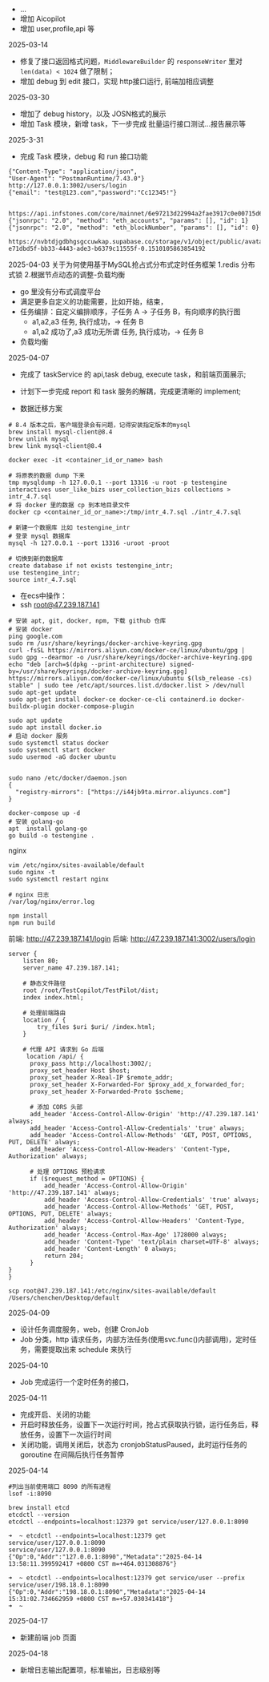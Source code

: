 - ...
- 增加 Aicopilot
- 增加 user,profile,api 等

2025-03-14

- 修复了接口返回格式问题，`MiddlewareBuilder` 的 `responseWriter` 里对 `len(data) < 1024` 做了限制；
- 增加 debug 到 edit 接口，实现 http接口运行, 前端加相应调整

2025-03-30

- 增加了 debug history，以及 JOSN格式的展示
- 增加 Task 模块，新增 task，下一步完成 批量运行接口测试...报告展示等

2025-3-31

- 完成 Task 模块，debug 和 run 接口功能

```shell
{"Content-Type": "application/json",
"User-Agent": "PostmanRuntime/7.43.0"}
http://127.0.0.1:3002/users/login
{"email": "test@123.com","password":"Cc12345!"}


https://api.infstones.com/core/mainnet/6e97213d22994a2fae3917c0e00715d6
{"jsonrpc": "2.0", "method": "eth_accounts", "params": [], "id": 1}
{"jsonrpc": "2.0", "method": "eth_blockNumber", "params": [], "id": 0}

```

```shell
https://nvbtdjgdbhgsgccuwkap.supabase.co/storage/v1/object/public/avatars//avatar-e71dbd5f-bb33-4443-ade3-b6379c11555f-0.1510105863854192
```

2025-04-03 关于为何使用基于MySQL抢占式分布式定时任务框架
1.redis 分布式锁
2.根据节点动态的调整-负载均衡

- go 里没有分布式调度平台
- 满足更多自定义的功能需要，比如开始，结束，
- 任务编排：自定义编排顺序，子任务 A -> 子任务 B，有向顺序的执行图
    - a1,a2,a3 任务, 执行成功，-> 任务 B
    - a1,a2 成功了,a3 成功无所谓 任务, 执行成功，-> 任务 B
- 负载均衡

2025-04-07

- 完成了 taskService 的 api,task debug, execute task，和前端页面展示;
- 计划下一步完成 report 和 task 服务的解耦，完成更清晰的 implement;


- 数据迁移方案

```shell
# 8.4 版本之后，客户端登录会有问题，记得安装指定版本的mysql
brew install mysql-client@8.4
brew unlink mysql
brew link mysql-client@8.4

docker exec -it <container_id_or_name> bash

# 将原表的数据 dump 下来
tmp mysqldump -h 127.0.0.1 --port 13316 -u root -p testengine interactives user_like_bizs user_collection_bizs collections > intr_4.7.sql
# 将 docker 里的数据 cp 到本地目录文件
docker cp <container_id_or_name>:/tmp/intr_4.7.sql ./intr_4.7.sql

# 新建一个数据库 比如 testengine_intr
# 登录 mysql 数据库
mysql -h 127.0.0.1 --port 13316 -uroot -proot

# 切换到新的数据库
create database if not exists testengine_intr;
use testengine_intr;
source intr_4.7.sql
```

- 在ecs中操作：
- ssh root@47.239.187.141

```shell
# 安装 apt, git, docker, npm, 下载 github 仓库
# 安装 docker 
ping google.com
sudo rm /usr/share/keyrings/docker-archive-keyring.gpg
curl -fsSL https://mirrors.aliyun.com/docker-ce/linux/ubuntu/gpg | sudo gpg --dearmor -o /usr/share/keyrings/docker-archive-keyring.gpg
echo "deb [arch=$(dpkg --print-architecture) signed-by=/usr/share/keyrings/docker-archive-keyring.gpg] https://mirrors.aliyun.com/docker-ce/linux/ubuntu $(lsb_release -cs) stable" | sudo tee /etc/apt/sources.list.d/docker.list > /dev/null
sudo apt-get update
sudo apt-get install docker-ce docker-ce-cli containerd.io docker-buildx-plugin docker-compose-plugin

sudo apt update
sudo apt install docker.io
# 启动 docker 服务
sudo systemctl status docker
sudo systemctl start docker
sudo usermod -aG docker ubuntu


sudo nano /etc/docker/daemon.json
{
  "registry-mirrors": ["https://i44jb9ta.mirror.aliyuncs.com"]
}

docker-compose up -d
# 安装 golang-go
apt  install golang-go
go build -o testengine .

```

nginx

```shell
vim /etc/nginx/sites-available/default
sudo nginx -t
sudo systemctl restart nginx

# nginx 日志
/var/log/nginx/error.log

npm install
npm run build
```

前端: http://47.239.187.141/login
后端: http://47.239.187.141:3002/users/login

```shell
server {
    listen 80;
    server_name 47.239.187.141;
    
    # 静态文件路径
    root /root/TestCopilot/TestPilot/dist;
    index index.html;

    # 处理前端路由
    location / {
        try_files $uri $uri/ /index.html;
    }

    # 代理 API 请求到 Go 后端
     location /api/ {
      proxy_pass http://localhost:3002/;
      proxy_set_header Host $host;
      proxy_set_header X-Real-IP $remote_addr;
      proxy_set_header X-Forwarded-For $proxy_add_x_forwarded_for;
      proxy_set_header X-Forwarded-Proto $scheme;
  
      # 添加 CORS 头部
      add_header 'Access-Control-Allow-Origin' 'http://47.239.187.141' always;
      add_header 'Access-Control-Allow-Credentials' 'true' always;  
      add_header 'Access-Control-Allow-Methods' 'GET, POST, OPTIONS, PUT, DELETE' always;
      add_header 'Access-Control-Allow-Headers' 'Content-Type, Authorization' always;
  
      # 处理 OPTIONS 预检请求
      if ($request_method = OPTIONS) {
          add_header 'Access-Control-Allow-Origin' 'http://47.239.187.141' always;
          add_header 'Access-Control-Allow-Credentials' 'true' always;
          add_header 'Access-Control-Allow-Methods' 'GET, POST, OPTIONS, PUT, DELETE' always;
          add_header 'Access-Control-Allow-Headers' 'Content-Type, Authorization' always;
          add_header 'Access-Control-Max-Age' 1728000 always;
          add_header 'Content-Type' 'text/plain charset=UTF-8' always;
          add_header 'Content-Length' 0 always;
          return 204;
      }
}
}

scp root@47.239.187.141:/etc/nginx/sites-available/default /Users/chenchen/Desktop/default
```

2025-04-09

- 设计任务调度服务，web，创建 CronJob
- Job 分类，http 请求任务，内部方法任务(使用svc.func()内部调用)，定时任务，需要提取出来 schedule 来执行

2025-04-10

- Job 完成运行一个定时任务的接口，

2025-04-11

- 完成开启、关闭的功能
- 开启时释放任务，设置下一次运行时间，抢占式获取执行锁，运行任务后，释放任务，设置下一次运行时间
- 关闭功能，调用关闭后，状态为 cronjobStatusPaused，此时运行任务的 goroutine 在间隔后执行任务暂停

2025-04-14
```shell
#列出当前使用端口 8090 的所有进程
lsof -i:8090

brew install etcd
etcdctl --version
etcdctl --endpoints=localhost:12379 get service/user/127.0.0.1:8090

➜  ~ etcdctl --endpoints=localhost:12379 get service/user/127.0.0.1:8090
service/user/127.0.0.1:8090
{"Op":0,"Addr":"127.0.0.1:8090","Metadata":"2025-04-14 13:58:11.399592417 +0800 CST m=+464.031308876"}

➜  ~ etcdctl --endpoints=localhost:12379 get service/user --prefix      
service/user/198.18.0.1:8090
{"Op":0,"Addr":"198.18.0.1:8090","Metadata":"2025-04-14 15:31:02.734662959 +0800 CST m=+57.030341418"}
➜  ~ 
```


2025-04-17
- 新建前端 job 页面

2025-04-18
- 新增日志输出配置项，标准输出，日志级别等